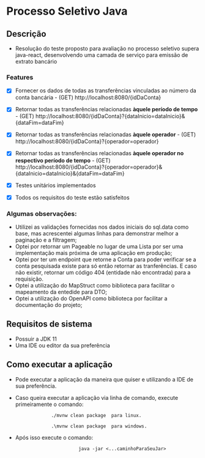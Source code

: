 # Processo Seletivo Java

## Descrição 

- Resolução do teste proposto para avaliação no processo seletivo supera java-react, desenvolvendo uma camada de serviço para emissão de extrato bancário


### Features

-   [x] Fornecer os dados de todas as transferências vinculadas ao número da conta bancária - (GET) http://localhost:8080/{idDaConta}
-   [x] Retornar todas as transferências relacionadas **àquele período de tempo** - (GET) http://localhost:8080/{idDaConta}?{dataInicio=dataInicio}&{dataFim=dataFim}
-   [x] Retornar todas as transferências relacionadas **àquele operador** - (GET) http://localhost:8080/{idDaConta}?{operador=operador}
-   [x] Retornar todas as transferências relacionadas **àquele operador no respectivo período de tempo** - (GET) http://localhost:8080/{idDaConta}?{operador=operador}&{dataInicio=dataInicio}&{dataFim=dataFim}
-   [x] Testes unitários implementados
-   [x] Todos os requisitos do teste estão satisfeitos


### Algumas observações:

- Utilizei as validações fornecidas nos dados iniciais do sql.data como base, mas acrescentei algumas linhas para demonstrar melhor a paginação e a filtragem;
- Optei por retornar um Pageable no lugar de uma Lista por ser uma implementação mais próxima de uma aplicação em produção;
- Optei por ter um endpoint que retorne a Conta para poder verificar se a conta pesquisada existe para só então retornar as tranferẽncias. E caso não existir, retornar um código 404 (entidade não encontrada) para a requisição.
- Optei a utilização do MapStruct como biblioteca para facilitar o mapeamento da entedide para DTO;
- Optei a utilização do OpenAPI como biblioteca por facilitar a documentação do projeto;

## Requisitos de sistema

- Possuir a JDK 11
- Uma IDE ou editor da sua preferência

## Como executar a aplicação 

- Pode executar a aplicação da maneira que quiser e utilizando a IDE de sua preferência. 
- Caso queira executar a aplicação via linha de comando, execute primeiramente o comando:

                   ./mvnw clean package  para linux.

                   .\mvnw clean package  para windows.
- Após isso execute o comando: 

                             java -jar <...caminhoParaSeuJar>
